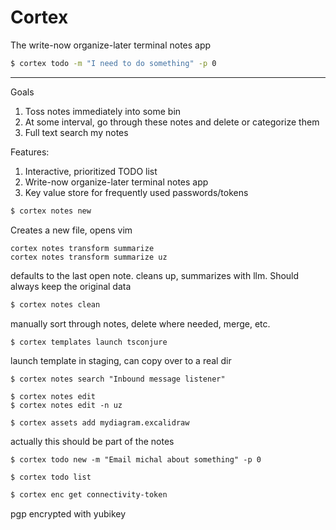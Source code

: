 # Cortex
The write-now organize-later terminal notes app

```bash
$ cortex todo -m "I need to do something" -p 0
```

---
Goals
1. Toss notes immediately into some bin
2. At some interval, go through these notes and delete or categorize them
3. Full text search my notes

Features:
1. Interactive, prioritized TODO list
2. Write-now organize-later terminal notes app
3. Key value store for frequently used passwords/tokens

```bash
$ cortex notes new
```
Creates a new file, opens vim

```
cortex notes transform summarize
cortex notes transform summarize uz
```
defaults to the last open note. cleans up, summarizes with llm. Should always
keep the original data

```bash
$ cortex notes clean
```
manually sort through notes, delete where needed, merge, etc.

```
$ cortex templates launch tsconjure 
```
launch template in staging, can copy over to a real dir

```
$ cortex notes search "Inbound message listener"
```

```
$ cortex notes edit
$ cortex notes edit -n uz
```

```bash
$ cortex assets add mydiagram.excalidraw
```
actually this should be part of the notes

```
$ cortex todo new -m "Email michal about something" -p 0
```

```
$ cortex todo list
```

```bash
$ cortex enc get connectivity-token
```
pgp encrypted with yubikey